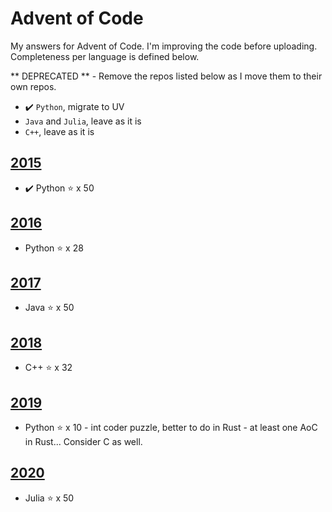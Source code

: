 # Advent of Code
My answers for Advent of Code. I'm improving the code before uploading.
Completeness per language is defined below.

** DEPRECATED ** - Remove the repos listed below as I move them to their own repos.

- ✔️ `Python`, migrate to UV
- `Java` and `Julia`, leave as it is
- `C++`, leave as it is

## [2015](https://adventofcode.com/2015)

* ✔️ Python :star: x 50

## [2016](https://adventofcode.com/2016)

* Python :star: x 28

## [2017](https://adventofcode.com/2017)

* Java :star: x 50

## [2018](https://adventofcode.com/2018)

* C++ :star: x 32

## [2019](https://adventofcode.com/2019)

* Python :star: x 10 - int coder puzzle, better to do in Rust - at least one AoC in Rust... Consider C as well.

## [2020](https://adventofcode.com/2020)

* Julia :star: x 50

